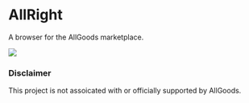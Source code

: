 # AllRight

A browser for the AllGoods marketplace.

![](https://github.com/sthoray/AllRight/workflows/Android%20PR%20&%20Master%20Build/badge.svg)

### Disclaimer

This project is not assoicated with or officially supported by AllGoods.
